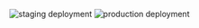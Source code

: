 ![staging deployment](https://github.com/mattcullenmeyer/fermi/actions/workflows/deploy-staging.yml/badge.svg)
![production deployment](https://github.com/mattcullenmeyer/fermi/actions/workflows/deploy-prod.yml/badge.svg)
